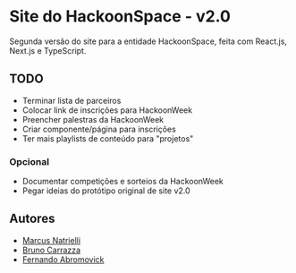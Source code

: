 # Site do HackoonSpace - v2.0

Segunda versão do site para a entidade HackoonSpace, feita com React.js, Next.js e TypeScript.

## TODO
- Terminar lista de parceiros
- Colocar link de inscrições para HackoonWeek
- Preencher palestras da HackoonWeek
- Criar componente/página para inscrições
- Ter mais playlists de conteúdo para "projetos"

### Opcional
- Documentar competições e sorteios da HackoonWeek
- Pegar ideias do protótipo original de site v2.0

## Autores
- [Marcus Natrielli](https://github.com/InfiniteMarcus)
- [Bruno Carrazza](https://github.com/Carrazza)
- [Fernando Abromovick](https://github.com/kyleflick124)